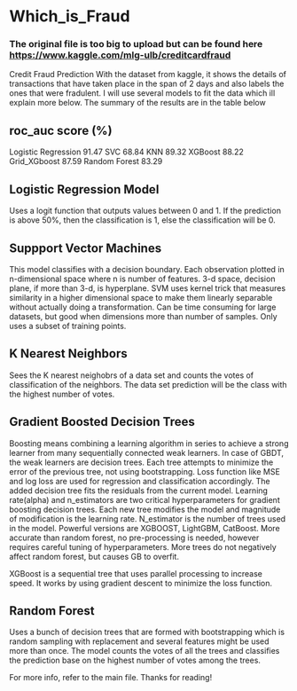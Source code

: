 # Which_is_Fraud
### The original file is too big to upload but can be found here https://www.kaggle.com/mlg-ulb/creditcardfraud 

Credit Fraud Prediction
With the dataset from kaggle, it shows the details of transactions that have taken place in the span of 2 days and also labels the ones that were fradulent. I will use several models to fit the data which ill explain more below. The summary of the results are in the table below
## roc_auc score (%)
Logistic Regression	91.47
SVC	                68.84
KNN	                89.32
XGBoost	            88.22
Grid_XGboost	       87.59
Random Forest	      83.29

## Logistic Regression Model
Uses a logit function that outputs values between 0 and 1. If the prediction is above 50%, then the classification is 1, else the classification will be 0.

## Suppport Vector Machines
 This model classifies with a decision boundary. Each observation plotted in n-dimensional space where n is number of features. 3-d space, decision plane, if more than 3-d, is hyperplane. SVM uses kernel trick that measures similarity in a higher dimensional space to make them linearly separable without actually doing a transformation. Can be time consuming for large datasets, but good when dimensions more than number of samples. Only uses a subset of training points.
 
 ## K Nearest Neighbors
 Sees the K nearest neighobrs of a data set and counts the votes of classification of the neighbors. The data set prediction will be the class with the highest number of votes.
 
 ## Gradient Boosted Decision Trees
Boosting means combining a learning algorithm in series to achieve a strong learner from many sequentially connected weak learners. In case of GBDT, the weak learners are decision trees. Each tree attempts to minimize the error of the previous tree, not using bootstrapping. Loss function like MSE and log loss are used for regression and classification accordingly. The added decision tree fits the residuals from the current model.
Learning rate(alpha) and n_estimators are two critical hyperparameters for gradient boosting decision trees. Each new tree modifies the model and magnitude of modification is the learning rate. N_estimator is the number of trees used in the model. Powerful versions are XGBOOST, LightGBM, CatBoost.
More accurate than random forest, no pre-processing is needed, however requires careful tuning of hyperparameters. More trees do not negatively affect random forest, but causes GB to overfit.

XGBoost is a sequential tree that uses parallel processing to increase speed. It works by using gradient descent to minimize the loss function.

## Random Forest
Uses a bunch of decision trees that are formed with bootstrapping which is random sampling with replacement and several features might be used more than once. The model counts the votes of all the trees and classifies the prediction base on the highest number of votes among the trees.

For more info, refer to the main file. Thanks for reading!
